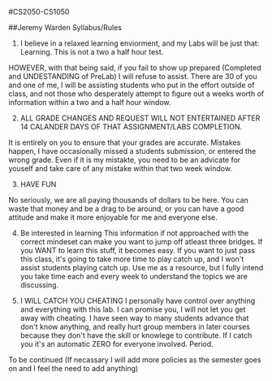 #CS2050-CS1050

##Jeremy Warden Syllabus/Rules

1. I believe in a relaxed learning enviorment, and my Labs will be just that: Learning. This is not a two a half hour test.
  
  HOWEVER, with that being said, if you fail to show up prepared (Completed and UNDESTANDING of PreLab) I will refuse to assist. There are 30 of you and one of me, I will be assisting students who put in the effort outside of class, and not those who desperately attempt to figure out a weeks worth of information within a two and a half hour window.

2. ALL GRADE CHANGES AND REQUEST WILL NOT ENTERTAINED AFTER 14 CALANDER DAYS OF THAT ASSIGNMENT/LABS COMPLETION.

  It is entirely on you to ensure that your grades are accurate.  Mistakes happen, I have occasionally missed a students submission, or entered the wrong grade.  Even if it is my mistakte, you need to be an advicate for youself and take care of any mistake within that two week window.

3. HAVE FUN

  No seriously, we are all paying thousands of dollars to be here.  You can waste that money and be a drag to be around, or you can have a good attitude and make it more enjoyable for me and everyone else.


4. Be interested in learning
  This information if not approached with the correct mindeset can make you want to jump off atleast three bridges.  If you WANT to learn this stuff, it becomes easy.  If you want to just pass this class, it's going to take more time to play catch up, and I won't assist students playing catch up.  Use me as a resource, but I fully intend you take time each and every week to understand the topics we are discussing.  

5. I WILL CATCH YOU CHEATING
  I personally have control over anything and everything with this lab.  I can promise you, I will not let you get away with cheating.  I have seen way to many students advance that don't know anything, and really hurt group members in later courses because they don't have the skill or knowlege to contribute.  If I catch you it's an automatic ZERO for everyone involved. Period.


To be continued (If necassary I will add more policies as the semester goes on and I feel the need to add anything)

